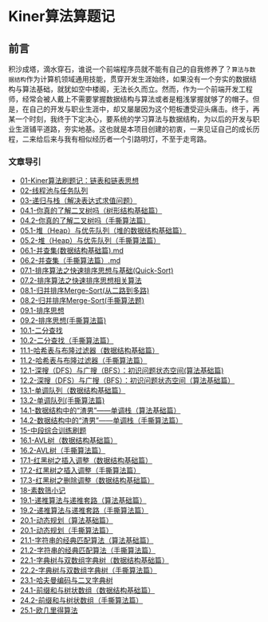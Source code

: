 # Kiner算法算题记

## 前言

积沙成塔，滴水穿石，谁说一个前端程序员就不能有自己的自我修养了？`算法与数据结构`作为计算机领域通用技能，贯穿开发生涯始终，如果没有一个夯实的数据结构与算法基础，就犹如空中楼阁，无法长久而立。然而，作为一个前端开发工程师，经常会被人戴上不需要掌握数据结构与算法或者是粗浅掌握就够了的帽子。但是，在自己的开发与职业生涯中，却又屡屡因为这个短板遭受迎头痛击。终于，再某一个时刻，我终于下定决心，要系统的学习算法与数据结构，为以后的开发与职业生涯铺平道路，夯实地基。这也就是本项目创建的初衷，一来见证自己的成长历程，二来给后来与我有相似经历者一个引路明灯，不至于走弯路。

### 文章导引

+ [01-Kiner算法刷题记：链表和链表思想](./01-Kiner算法刷题记：链表和链表思想.md)
+ [02-线程池与任务队列](./02-线程池与任务队列.md)
+ [03-递归与栈（解决表达式求值问题）](./03-递归与栈（解决表达式求值问题）.md)
+ [04.1-你真的了解二叉树吗（树形结构基础篇）](./04.1-你真的了解二叉树吗（树形结构基础篇）.md)
+ [04.2-你真的了解二叉树吗（手撕算法篇）](./04.2-你真的了解二叉树吗（手撕算法篇）.md)
+ [05.1-堆（Heap）与优先队列（堆的数据结构基础篇）](./05.1-堆（Heap）与优先队列（堆的数据结构基础篇）.md)
+ [05.2-堆（Heap）与优先队列（手撕算法篇）](./05.2-堆（Heap）与优先队列（手撕算法篇）.md)
+ [06.1-并查集(数据结构基础篇).md](./06.1-并查集(数据结构基础篇).md)
+ [06.2-并查集（手撕算法篇）.md](./06.2-并查集（手撕算法篇）.md)
+ [07.1-排序算法之快速排序思想与基础(Quick-Sort)](./07.1-排序算法之快速排序思想与基础(Quick-Sort).md)
+ [07.2-排序算法之快速排序思想相关算法](./07.2-排序算法之快速排序思想相关算法.md)
+ [08.1-归并排序Merge-Sort(从二路到多路)](./08.1-归并排序Merge-Sort(从二路到多路).md)
+ [08.2-归并排序Merge-Sort(手撕算法题)](./08.2-归并排序Merge-Sort(手撕算法题).md)
+ [09.1-排序思想](./09.1-排序思想.md)
+ [09.2-排序思想(手撕算法篇)](./09.2-排序思想(手撕算法篇).md)
+ [10.1-二分查找](./10.1-二分查找.md)
+ [10.2-二分查找（手撕算法篇）](./10.2-二分查找（手撕算法篇）.md)
+ [11.1-哈希表与布隆过滤器（数据结构基础篇）](./11.1-哈希表与布隆过滤器（数据结构基础篇）.md)
+ [11.2-哈希表与布隆过滤器（手撕算法篇）](./11.2-哈希表与布隆过滤器（手撕算法篇）.md)
+ [12.1-深搜（DFS）与广搜（BFS）：初识问题状态空间(算法基础篇)](./12.1-深搜（DFS）与广搜（BFS）：初识问题状态空间（算法基础篇）.md)
+ [12.2-深搜（DFS）与广搜（BFS）：初识问题状态空间（算法基础篇）](./12.2-深搜（DFS）与广搜（BFS）：初识问题状态空间（手撕算法）.md)
+ [13.1-单调队列（数据结构基础篇）](./13.1-单调队列（数据结构基础篇）.md)
+ [13.2-单调队列(手撕算法篇)](./13.2-单调队列(手撕算法篇).md)
+ [14.1-数据结构中的“渣男”——单调栈（算法基础篇）](./14.1-数据结构中的“渣男”——单调栈（算法基础篇）.md)
+ [14.2-数据结构中的“渣男”——单调栈（手撕算法篇）](./14.2-数据结构中的“渣男”——单调栈（手撕算法篇）.md)
+ [15-中段综合训练刷题](./15-中段综合训练刷题.md)
+ [16.1-AVL树（数据结构基础篇）](./16.1-AVL树（数据结构基础篇）.md)
+ [16.2-AVL树（手撕算法篇）](./16.2-AVL树（手撕算法篇）.md)
+ [17.1-红黑树之插入调整（数据结构基础篇）](./17.1-红黑树之插入调整（数据结构基础篇）.md)
+ [17.2-红黑树之插入调整（手撕算法篇）](./17.2-红黑树之插入调整（手撕算法篇）.md)
+ [17.3-红黑树之删除调整（数据结构基础篇）](./17.3-红黑树之删除调整（数据结构基础篇）.md)
+ [18-素数筛小记](./18-素数筛小记.md)
+ [19.1-递推算法与递推套路（算法基础篇）](./19.1-递推算法与递推套路（算法基础篇）.md)
+ [19.2-递推算法与递推套路（手撕算法篇）](./19.2-递推算法与递推套路（手撕算法篇）.md)
+ [20.1-动态规划（算法基础篇）](./20.1-动态规划（算法基础篇）.md)
+ [20.1-动态规划（手撕算法篇）](./20.2-动态规划（手撕算法篇）.md)
+ [21.1-字符串的经典匹配算法（算法基础篇）](./21.1-字符串的经典匹配算法（算法基础篇）.md)
+ [21.2-字符串的经典匹配算法（手撕算法篇）](./21.2-字符串的经典匹配算法（手撕算法篇）.md)
+ [22.1-字典树与双数组字典树（数据结构基础篇）](./22.1-字典树与双数组字典树（数据结构基础篇）.md)
+ [22.2-字典树与双数组字典树（手撕算法篇）](./22.2-字典树与双数组字典树（手撕算法篇）.md)
+ [23.1-哈夫曼编码与二叉字典树](./23.1-哈夫曼编码与二叉字典树（数据结构基础篇）.md)
+ [24.1-前缀和与树状数组（数据结构基础篇）](./24.1-前缀和与树状数组（数据结构基础篇）.md)
+ [24.2-前缀和与树状数组（手撕算法篇）](./24.2-前缀和与树状数组（手撕算法篇）.md)
+ [25.1-欧几里得算法](./25.1-欧几里得算法.md)

